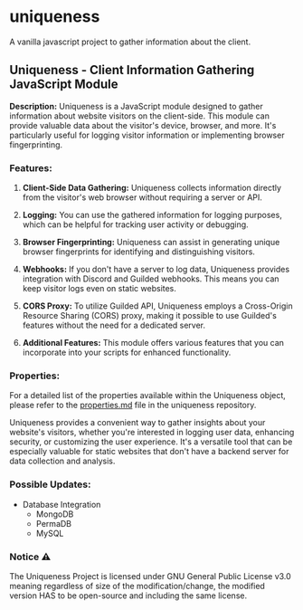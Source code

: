 # uniqueness

A vanilla javascript project to gather information about the client.

## Uniqueness - Client Information Gathering JavaScript Module

**Description:**
Uniqueness is a JavaScript module designed to gather information about website visitors on the client-side. This module can provide valuable data about the visitor's device, browser, and more. It's particularly useful for logging visitor information or implementing browser fingerprinting.

### Features:

1. **Client-Side Data Gathering:** Uniqueness collects information directly from the visitor's web browser without requiring a server or API.

2. **Logging:** You can use the gathered information for logging purposes, which can be helpful for tracking user activity or debugging.

3. **Browser Fingerprinting:** Uniqueness can assist in generating unique browser fingerprints for identifying and distinguishing visitors.

4. **Webhooks:** If you don't have a server to log data, Uniqueness provides integration with Discord and Guilded webhooks. This means you can keep visitor logs even on static websites.

5. **CORS Proxy:** To utilize Guilded API, Uniqueness employs a Cross-Origin Resource Sharing (CORS) proxy, making it possible to use Guilded's features without the need for a dedicated server.

6. **Additional Features:** This module offers various features that you can incorporate into your scripts for enhanced functionality.

### Properties:
For a detailed list of the properties available within the Uniqueness object, please refer to the [properties.md](https://github.com/Rednexie/uniqueness/blob/main/properties.md) file in the uniqueness repository.

Uniqueness provides a convenient way to gather insights about your website's visitors, whether you're interested in logging user data, enhancing security, or customizing the user experience. It's a versatile tool that can be especially valuable for static websites that don't have a backend server for data collection and analysis.

### Possible Updates: 
- Database Integration
  - MongoDB
  - PermaDB
  - MySQL
 
### Notice ⚠️

The Uniqueness Project is licensed under GNU General Public License v3.0 meaning regardless of size of the modification/change, the modified version HAS to be open-source and including the same license. 
